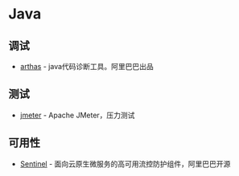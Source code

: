 # Java


## 调试

- [arthas](https://github.com/alibaba/arthas) - java代码诊断工具。阿里巴巴出品


## 测试

- [jmeter](https://github.com/apache/jmeter) - Apache JMeter，压力测试

## 可用性

- [Sentinel](https://github.com/alibaba/Sentinel) - 面向云原生微服务的高可用流控防护组件，阿里巴巴开源